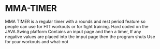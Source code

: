 # MMA-TIMER
MMA TIMER is a regular timer with a rounds and rest period feature so people can use for HIT workouts or for fight training. Hard coded on the JAVA.Swing platform 
Contains an input page and then a timer, If any negative values are placed into the imput page then the program shuts 
Use for your workouts and what-not
